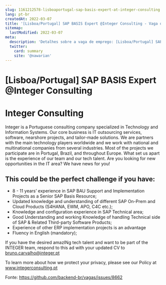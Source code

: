 ```yaml
---
slug: 1161212578-lisboaportugal-sap-basis-expert-at-integer-consulting
lang: pt-br
createdAt: 2022-03-07
title: '[Lisboa/Portugal] SAP BASIS Expert @Integer Consulting - Vaga de Emprego'
sitemap:
  lastModified: 2022-03-07
meta:
  description: 'Detalhes sobre a vaga de emprego: [Lisboa/Portugal] SAP BASIS Expert @Integer Consulting'
  twitter:
    card: summary
    site: '@nawarian'
---
```


# [Lisboa/Portugal] SAP BASIS Expert @Integer Consulting

# Integer Consulting
Integer is a Portuguese consulting company specialized in Technology and Information Systems. Our core business is IT outsourcing services, software, nearshore projects, and tailor-made solutions. We are partners with the main technology players worldwide and we work with national and multinational companies from several industries. Most of the projects we participate are in Portugal, Brazil, and throughout Europe. What set us apart is the experience of our team and our tech talent.
Are you looking for new opportunities in the IT area? We have news for you!

## This could be the perfect challenge if you have:
- 8 - 11 years’ experience in SAP BAU Support and Implementation Projects as a Senior SAP Basis Resource;
- Updated knowledge and understanding of different SAP On-Prem and Cloud Products (S4HANA, EWM, APO, C4C etc.);
- Knowledge and configuration experience in SAP Technical area;
- Good Understanding and working Knowledge of handling Technical side of SAP & Related Third-party Software Products;
- Experience of other ERP implementation projects is an advantage
- Fluency in English (mandatory);

If you have the desired amazINg tech talent and want to be part of the INTEGER team, respond to this ad with your updated CV to bruno.carvalho@integer.pt

To learn more about how we protect your privacy, please see our Policy at www.integerconsulting.pt

Fonte: https://github.com/backend-br/vagas/issues/8662